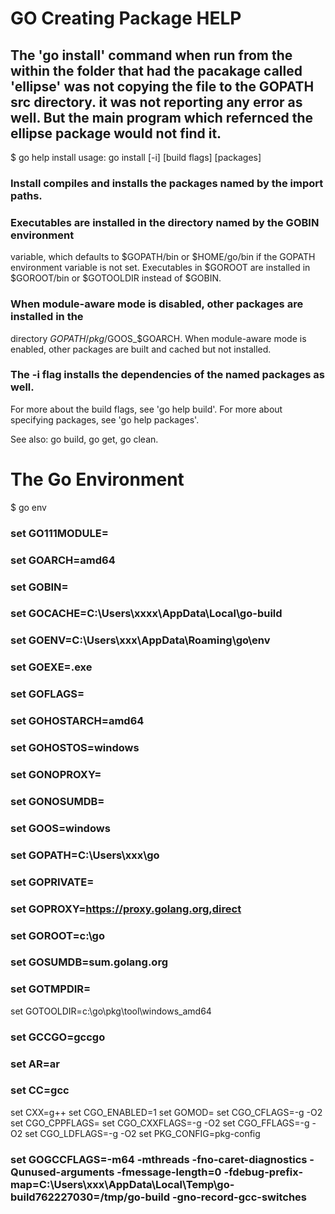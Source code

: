 # GO Creating Package HELP
## The 'go install' command when run from the within the folder that had the pacakage called 'ellipse' was not copying the file to the GOPATH src directory. it was not reporting any error as well. But the main program which refernced the ellipse package would not find it.

$ go help install
usage: go install [-i] [build flags] [packages]

### Install compiles and installs the packages named by the import paths.

### Executables are installed in the directory named by the GOBIN environment
variable, which defaults to $GOPATH/bin or $HOME/go/bin if the GOPATH
environment variable is not set. Executables in $GOROOT
are installed in $GOROOT/bin or $GOTOOLDIR instead of $GOBIN.

### When module-aware mode is disabled, other packages are installed in the
directory $GOPATH/pkg/$GOOS_$GOARCH. When module-aware mode is enabled,
other packages are built and cached but not installed.

### The -i flag installs the dependencies of the named packages as well.

For more about the build flags, see 'go help build'.
For more about specifying packages, see 'go help packages'.

See also: go build, go get, go clean.

# The Go Environment
$ go env
### set GO111MODULE=
### set GOARCH=amd64
### set GOBIN=
### set GOCACHE=C:\Users\xxxx\AppData\Local\go-build
### set GOENV=C:\Users\xxx\AppData\Roaming\go\env
### set GOEXE=.exe
### set GOFLAGS=
### set GOHOSTARCH=amd64
### set GOHOSTOS=windows
### set GONOPROXY=
### set GONOSUMDB=
### set GOOS=windows
### set GOPATH=C:\Users\xxx\go
### set GOPRIVATE=
### set GOPROXY=https://proxy.golang.org,direct
### set GOROOT=c:\go
### set GOSUMDB=sum.golang.org
### set GOTMPDIR=
set GOTOOLDIR=c:\go\pkg\tool\windows_amd64
### set GCCGO=gccgo
### set AR=ar
### set CC=gcc
set CXX=g++
set CGO_ENABLED=1
set GOMOD=
set CGO_CFLAGS=-g -O2
set CGO_CPPFLAGS=
set CGO_CXXFLAGS=-g -O2
set CGO_FFLAGS=-g -O2
set CGO_LDFLAGS=-g -O2
set PKG_CONFIG=pkg-config
### set GOGCCFLAGS=-m64 -mthreads -fno-caret-diagnostics -Qunused-arguments -fmessage-length=0 -fdebug-prefix-map=C:\Users\xxx\AppData\Local\Temp\go-build762227030=/tmp/go-build -gno-record-gcc-switches
